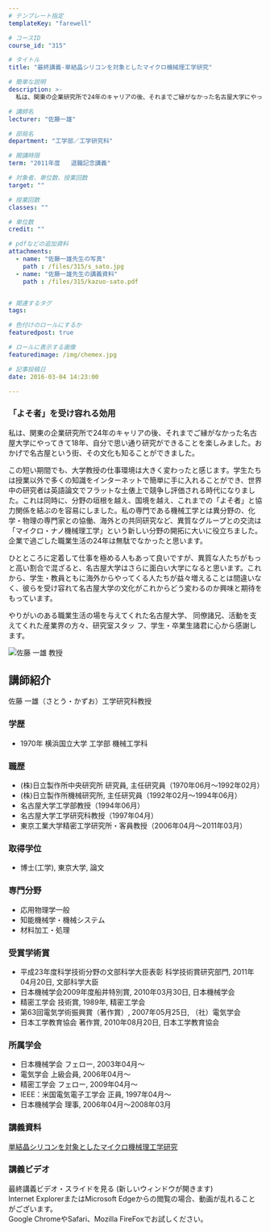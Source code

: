```yaml
---
# テンプレート指定
templateKey: "farewell"

# コースID
course_id: "315"

# タイトル
title: "最終講義-単結晶シリコンを対象としたマイクロ機械理工学研究"

# 簡単な説明
description: >-
  私は、関東の企業研究所で24年のキャリアの後、それまでご縁がなかった名古屋大学にやってきて18年、自分で思い通り研究ができることを楽しみました。おかげで名古屋という街、その文化も知ることができまし...

# 講師名
lecturer: "佐藤一雄"

# 部局名
department: "工学部／工学研究科"

# 開講時限
term: "2011年度	退職記念講義"

# 対象者、単位数、授業回数
target: ""

# 授業回数
classes: ""

# 単位数
credit: ""

# pdfなどの追加資料
attachments: 
  - name: "佐藤一雄先生の写真" 
    path : /files/315/s_sato.jpg
  - name: "佐藤一雄先生の講義資料" 
    path : /files/315/kazuo-sato.pdf


# 関連するタグ
tags:

# 色付けのロールにするか
featuredpost: true

# ロールに表示する画像
featuredimage: /img/chemex.jpg

# 記事投稿日
date: 2016-03-04 14:23:00

---
```

### 「よそ者」を受け容れる効用 

私は、関東の企業研究所で24年のキャリアの後、それまでご縁がなかった名古屋大学にやってきて18年、自分で思い通り研究ができることを楽しみました。おかげで名古屋という街、その文化も知ることができました。 

この短い期間でも、大学教授の仕事環境は大きく変わったと感じます。学生たちは授業以外で多くの知識をインターネットで簡単に手に入れることができ、世界中の研究者は英語論文でフラットな土俵上で競争し評価される時代になりました。これは同時に、分野の垣根を越え、国境を越え、これまでの「よそ者」と協力関係を結ぶのを容易にしました。私の専門である機械工学とは異分野の、化学・物理の専門家との協働、海外との共同研究など、異質なグループとの交流は「マイクロ・ナノ機械理工学」という新しい分野の開拓に大いに役立ちました。企業で過ごした職業生活の24年は無駄でなかったと思います。 

ひとところに定着して仕事を極める人もあって良いですが、異質な人たちがもっと高い割合で混ざると、名古屋大学はさらに面白い大学になると思います。これから、学生・教員ともに海外からやってくる人たちが益々増えることは間違いなく、彼らを受け容れて名古屋大学の文化がこれからどう変わるのか興味と期待をもっています。 

やりがいのある職業生活の場を与えてくれた名古屋大学、 同僚諸兄、活動を支えてくれた産業界の方々、研究室スタッ フ、学生・卒業生諸君に心から感謝します。

![佐藤 一雄 教授](/files/315/s_sato.jpg) 
## 講師紹介

佐藤 一雄（さとう・かずお）工学研究科教授 

### 学歴

  * 1970年 横浜国立大学 工学部 機械工学科

### 職歴

  * (株)日立製作所中央研究所 研究員, 主任研究員（1970年06月〜1992年02月）
  * (株)日立製作所機械研究所, 主任研究員（1992年02月〜1994年06月）
  * 名古屋大学工学部教授（1994年06月）
  * 名古屋大学工学研究科教授（1997年04月）
  * 東京工業大学精密工学研究所・客員教授（2006年04月〜2011年03月）

### 取得学位

  * 博士(工学), 東京大学, 論文

### 専門分野

  * 応用物理学一般
  * 知能機械学・機械システム
  * 材料加工・処理

### 受賞学術賞

  * 平成23年度科学技術分野の文部科学大臣表彰 科学技術賞研究部門, 2011年04月20日, 文部科学大臣
  * 日本機械学会2009年度船井特別賞, 2010年03月30日, 日本機械学会
  * 精密工学会 技術賞, 1989年, 精密工学会
  * 第63回電気学術振興賞（著作賞）, 2007年05月25日, （社）電気学会
  * 日本工学教育協会 著作賞, 2010年08月20日, 日本工学教育協会

### 所属学会

  * 日本機械学会 フェロー, 2003年04月〜
  * 電気学会 上級会員, 2006年04月〜
  * 精密工学会 フェロー, 2009年04月〜
  * IEEE：米国電気電子工学会 正員, 1997年04月〜
  * 日本機械学会 理事, 2006年04月〜2008年03月
### 講義資料


[単結晶シリコンを対象としたマイクロ機械理工学研究](/files/315/kazuo-sato.pdf) 

### 講義ビデオ

最終講義ビデオ・スライドを見る (新しいウィンドウが開きます)  
Internet ExplorerまたはMicrosoft Edgeからの閲覧の場合、動画が乱れることがございます。  
Google ChromeやSafari、Mozilla FireFoxでお試しください。